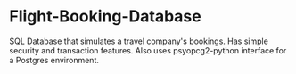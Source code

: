 # Flight-Booking-Database
SQL Database that simulates a travel company's bookings. Has simple security and transaction features. Also uses psyopcg2-python interface for a Postgres environment. 

